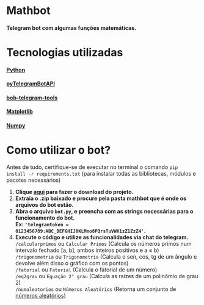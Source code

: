 # Mathbot

#### Telegram bot com algumas funções matemáticas.

# Tecnologias utilizadas

#### [Python](https://www.python.org/)

#### [pyTelegramBotAPI](https://github.com/eternnoir/pyTelegramBotAPI)

#### [bob-telegram-tools](https://robertanto.github.io/bob_telegram_tools/)

#### [Matplotlib](https://matplotlib.org/)

#### [Numpy](https://numpy.org/)

# Como utilizar o bot?

Antes de tudo, certifique-se de executar no terminal o comando `pip install -r requirements.txt` (para instalar todas as bibliotecas, módulos e pacotes necessários)
1. **Clique [aqui](https://github.com/yurifalves/telegrambots/archive/refs/heads/main.zip) para fazer o download do projeto.**
2. **Extraia o .zip baixado e procure pela pasta mathbot que é onde os arquivos do bot estão.**
3. **Abra o arquivo `bot.py`, e preencha com as strings necessárias para o funcionamento do bot.<br>Ex: `'telegramtoken = 0123456789:ABC_DEFGHIJ0KLMno8PQrsTuVWX1zZ1ZzZ4'`.**
4. **Execute o código e utilize as funcionalidades via chat do telegram.**<br>
`/calcularprimos` ou `Calcular Primos` (Calcula os números primos num intervalo fechado [a, b], ambos inteiros positivos e a ≤ b)<br>
`/trigonometria` ou `Trigonometria` (Calcula o sen, cos, tg de um ângulo e devolve além disso o gráfico com os pontos)<br>
`/fatorial` ou `Fatorial` (Calcula o fatorial de um número)<br>
`/eq2grau` ou `Equação 2° grau` (Calcula as raízes de um polinômio de grau 2)<br>
`/numaleatorios` ou `Números Aleatórios` (Retorna um conjunto de [números aleatórios](https://www.random.org/))<br>
